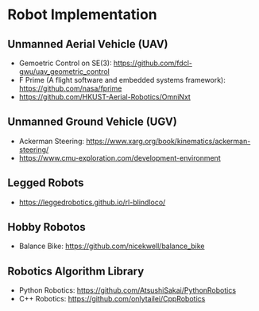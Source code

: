 # Robot Implementation

## Unmanned Aerial Vehicle (UAV)

* Gemoetric Control on SE(3): https://github.com/fdcl-gwu/uav_geometric_control
* F Prime (A flight software and embedded systems framework): https://github.com/nasa/fprime
* https://github.com/HKUST-Aerial-Robotics/OmniNxt

## Unmanned Ground Vehicle (UGV)

* Ackerman Steering: https://www.xarg.org/book/kinematics/ackerman-steering/
* https://www.cmu-exploration.com/development-environment

## Legged Robots

* https://leggedrobotics.github.io/rl-blindloco/

## Hobby Robotos

* Balance Bike: https://github.com/nicekwell/balance_bike

## Robotics Algorithm Library

* Python Robotics: https://github.com/AtsushiSakai/PythonRobotics
* C++ Robotics: https://github.com/onlytailei/CppRobotics
  